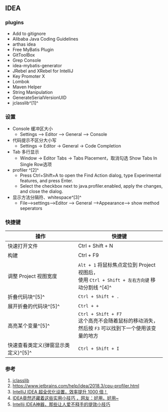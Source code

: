 ﻿## IDEA

### plugins
  - Add to gitignore
  - Alibaba Java Coding Guidelines
  - arthas idea
  - Free MyBatis Plugin
  - GitToolBox
  - Grep Console
  - idea-mybatis-generator
  - JRebel and XRebel for IntelliJ
  - Key Promoter X
  - Lombok
  - Maven Helper
  - String Manipulation
  - GenerateSerialVersionUID
  - jclasslib^[1]^

### 设置
  - Console 缓冲区大小
    - Settings --> Editor --> General --> Console
  - 代码提示不区分大小写
    - Settings -> Editor -> General -> Code Completion
  - Tab 多行显示
    - Window -> Editor Tabs -> Tabs Placement，取消勾选 Show Tabs In Single Row选项
  - profiler ^[2]^
    - Press Ctrl+Shift+A to open the Find Action dialog, type Experimental features, and press Enter.
    - Select the checkbox next to java.profiler.enabled, apply the changes, and close the dialog. 
  - 显示方法分隔符、whitespace^[3]^
    - File–>settings–>Editor --> General –>Appearance–> show method seperators


### 快捷键

| 操作                                | 快捷键                                                       |
| ----------------------------------- | ------------------------------------------------------------ |
| 快速打开文件                        | Ctrl + Shift + N                                             |
| 构建                                | Ctrl + F9                                                    |
| 调整 Project 视图宽度               | `Alt + 1` 将鼠标焦点定位到 Project 视图后，<br />使用 `Ctrl + Shift + 左右方向键` 移动分割线 ^[4]^ |
| 折叠代码块^[5]^                     | `Ctrl + Shift + .`                                           |
| 展开折叠的代码块^[5]^               | `Ctrl + +`                                                   |
| 高亮某个变量^[5]^                   | `Ctrl + Shift + F7`<br />这个高亮不会随着鼠标的移动消失，<br />然后按 `F3` 可以找到下一个使用该变量的地方 |
| 快速查看类定义(弹窗显示类定义)^[5]^ | `Ctrl + Shift + I`                                           |



### 参考
  1. [jclasslib](https://github.com/ingokegel/jclasslib)
  2. https://www.jetbrains.com/help/idea/2018.3/cpu-profiler.html
  3. [IntelliJ IDEA 超全优化设置，效率提升 1000 倍！](https://www.jianshu.com/p/1f6cb53be034)
  4. [IDEA竟然还藏着这些实用小技巧 ，网友：好用，好用~](https://mp.weixin.qq.com/s/gqW1NhlKxutvbxFvSlW-mg)
  5. [Intellij IDEA神器，那些让人爱不释手的提效小技巧](https://mp.weixin.qq.com/s/F3wHCX6zg0UPkYguay5TnQ)